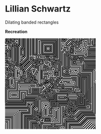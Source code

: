 # Lillian Schwartz

Dilating banded rectangles

**Recreation**

<img src="../images/rtp_4_schwartz_recreation.png" width="300" />